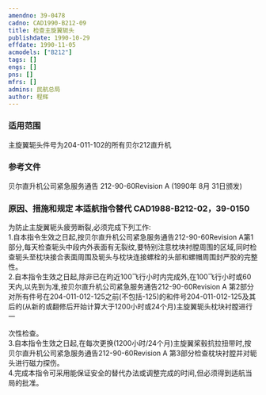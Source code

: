 ```yaml
---
amendno: 39-0478  
cadno: CAD1990-B212-09  
title: 检查主旋翼轭头  
publishdate: 1990-10-29  
effdate: 1990-11-05  
acmodels: ["B212"]  
tags: []  
engs: []  
pns: []  
mfrs: []  
admins: 民航总局  
author: 程辉  
---
```

  
### 适用范围  
主旋翼轭头件号为204-011-102的所有贝尔212直升机  
  
<!--more-->  
### 参考文件  
贝尔直升机公司紧急服务通告 212-90-60Revision A (1990年 8月 31日颁发)  
  
### 原因、措施和规定 本适航指令替代 CAD1988-B212-02，39-0150  
为防止主旋翼轭头疲劳断裂,必须完成下列工作:  
1.自本指令生效之日起,按贝尔直升机公司紧急服务通告212-90-60Revision A第1部分,每天检查轭头中段内外表面有无裂纹,要特别注意枕块衬膛周围的区域,同时检查轭头至枕块接合表面周围及轭头与枕块连接螺栓的头部和螺帽周围封严胶的完整性。  
    2.自本指令生效之日起,除非已在昀近100飞行小时内完成外,在100飞行小时或60天内,以先到为准,按贝尔直升机公司紧急服务通告212-90-60Revision A 第2部分对所有件号在204-011-012-125之前(不包括-125)的和件号204-011-012-125及其后的(从新的或翻修后开始计算大于1200小时或24个月)主旋翼轭头枕块衬膛进行一  
  
  
次性检查。  
    3.自本指令生效之日起,在每次更换(1200小时/24个月)主旋翼桨毂抗拉扭带时,按贝尔直升机公司紧急服务通告212-90-60Revision A 第3部分检查枕块衬膛并对轭头进行磁力探伤。  
    4.完成本指令可采用能保证安全的替代办法或调整完成的时间,但必须得到适航当局的批准。  
  
